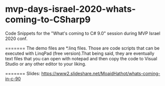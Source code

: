 # mvp-days-israel-2020-whats-coming-to-CSharp9
Code Snippets for the "What's coming to C# 9.0" session during MVP Israel 2020 conf.

=======
The demo files are \*.linq files. Those are code scripts that can be executed with LinqPad (free version).That being said, they are eventually text files that you can open with notepad and then copy the code to Visual Studio or any other editor to your liking.

=======
Slides:
https://www2.slideshare.net/MoaidHathot/whats-coming-in-c-90